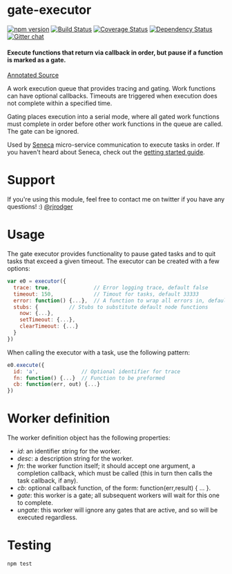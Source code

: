 # gate-executor

[![npm version][npm-badge]][npm-url]
[![Build Status][travis-badge]][travis-url]
[![Coverage Status][coveralls-badge]][coveralls-url]
[![Dependency Status][david-badge]][david-url]
[![Gitter chat][gitter-badge]][gitter-url]

#### Execute functions that return via callback in order, but pause if a function is marked as a gate.

[Annotated Source](http://rjrodger.github.io/gate-executor/doc/gate-executor.html)

A work execution queue that provides tracing and gating. Work
functions can have optional callbacks. Timeouts are triggered when
execution does not complete within a specified time.

Gating places execution into a serial mode, where all gated work
functions must complete in order before other work functions in the
queue are called. The gate can be ignored.

Used by [Seneca](http://senecajs.org/) micro-service communication to
execute tasks in order. If you haven't heard about Seneca, check out
the [getting started guide](http://senecajs.org/getting-started.html).


# Support

If you're using this module, feel free to contact me on twitter if you
have any questions! :) [@rjrodger](http://twitter.com/rjrodger)

# Usage

The gate executor provides functionality to pause gated tasks and to
quit tasks that exceed a given timeout. The executor can be created
with a few options:

```JavaScript
var e0 = executor({
  trace: true,              // Error logging trace, default false
  timeout: 150,             // Timout for tasks, default 33333
  error: function() {...},  // A function to wrap all errors in, default noop
  stubs: {		    // Stubs to substitute default node functions
    now: {...},
    setTimeout: {...},
    clearTimeout: {...}
  }
})
```

When calling the executor with a task, use the following pattern:
```JavaScript
e0.execute({
  id: 'a',              // Optional identifier for trace
  fn: function() {...}  // Function to be preformed
  cb: function(err, out) {...}
})
```

# Worker definition

The worker definition object has the following properties:

   * _id_:     an identifier string for the worker.
   * _desc_:   a description string for the worker.
   * _fn_:     the worker function itself; it should accept one argument, a completion callback, which must be called (this in turn then calls the task callback, if any).
   * _cb_:     optional callback function, of the form: function(err,result) { ... }.
   * _gate_:   this worker is a gate; all subsequent workers will wait for this one to complete.
   * _ungate_: this worker will ignore any gates that are active, and so will be executed regardless.


# Testing

```js
npm test
```

[npm-badge]: https://badge.fury.io/js/gate-executor.svg
[npm-url]: https://badge.fury.io/js/gate-executor
[travis-badge]: https://api.travis-ci.org/rjrodger/gate-executor.svg
[travis-url]: https://travis-ci.org/rjrodger/gate-executor
[coveralls-badge]:https://coveralls.io/repos/rjrodger/gate-executor/badge.svg?branch=master&service=github
[coveralls-url]: https://coveralls.io/github/rjrodger/gate-executor?branch=master
[david-badge]: https://david-dm.org/rjrodger/gate-executor.svg
[david-url]: https://david-dm.org/rjrodger/gate-executor
[gitter-badge]: https://badges.gitter.im/rjrodger/gate-executor.svg
[gitter-url]: https://gitter.im/rjrodger/gate-executor
